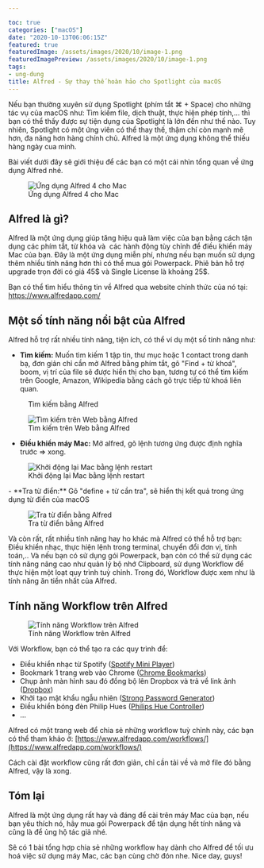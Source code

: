 ```yaml
---

toc: true
categories: ["macOS"]
date: "2020-10-13T06:06:15Z"
featured: true
featuredImage: /assets/images/2020/10/image-1.png
featuredImagePreview: /assets/images/2020/10/image-1.png
tags:
- ung-dung
title: Alfred - Sự thay thế hoàn hảo cho Spotlight của macOS
---
```


Nếu bạn thường xuyên sử dụng Spotlight (phím tắt ⌘ + Space) cho những tác vụ của macOS như: Tìm kiếm file, dịch thuật, thực hiện phép tính,... thì bạn có thể thấy được sự tiện dụng của Spotlight là lớn đến như thế nào. Tuy nhiên, Spotlight có một ứng viên có thể thay thế, thậm chí còn mạnh mẽ hơn, đa năng hơn hàng chính chủ. Alfred là một ứng dụng không thể thiếu hàng ngày cua minh.

Bài viết dưới đây sẽ giới thiệu để các bạn có một cái nhìn tổng quan về ứng dụng Alfred nhé.

<figure class="kg-card kg-image-card kg-card-hascaption"><img src="/assets/images/2020/10/image-1.png" class="kg-image" alt="Ứng dụng Alfred 4 cho Mac" sizes="(min-width: 720px) 720px"><figcaption class="text-center">Ứng dụng Alfred 4 cho Mac</figcaption></figure>

## Alfred là gì?

Alfred là một ứng dụng giúp tăng hiệu quả làm việc của bạn bằng cách tận dụng các phím tắt, từ khóa và &nbsp;các hành động tùy chỉnh để điều khiển máy Mac của bạn. Đây là một ứng dụng miễn phí, nhưng nếu bạn muốn sử dụng thêm nhiều tính năng hơn thì có thể mua gói Powerpack. Phiê bản hỗ trợ upgrade trọn đời có giá 45$ và Single License là khoảng 25$.

Bạn có thể tìm hiểu thông tin về Alfred qua website chính thức của nó tại: https://www.alfredapp.com/


## Một số tính năng nổi bật của Alfred

Alfred hỗ trợ rất nhiều tính năng, tiện ích, có thể ví dụ một số tính năng như:

- **Tìm kiếm:** Muốn tìm kiếm 1 tập tin, thư mục hoặc 1 contact trong danh bạ, đơn giản chỉ cần mở Alfred bằng phím tắt, gõ "Find + từ khoá", boom, vị trí của file sẽ được hiển thị cho bạn, tương tự có thể tìm kiếm trên Google, Amazon, Wikipedia bằng cách gõ trực tiếp từ khoá liên quan.
<figure class="kg-card kg-image-card kg-card-hascaption"><img src="/assets/images/2020/10/image-2.png" class="kg-image" alt><figcaption class="text-center">Tìm kiếm bằng Alfred</figcaption></figure><figure class="kg-card kg-image-card kg-card-hascaption"><img src="/assets/images/2020/10/image-7.png" class="kg-image" alt="Tìm kiếm trên Web bằng Alfred"><figcaption class="text-center">Tìm kiếm trên Web bằng Alfred</figcaption></figure>

- **Điều khiển máy Mac:** Mở alfred, gõ lệnh tương ứng được định nghĩa trước =\> xong.
<figure class="kg-card kg-image-card kg-card-hascaption"><img src="/assets/images/2020/10/image-5.png" class="kg-image" alt="Khởi động lại Mac bằng lệnh restart"><figcaption class="text-center">Khởi động lại Mac bằng lệnh restart</figcaption></figure>
- **Tra từ điển:** Gõ "define + từ cần tra", sẽ hiển thị kết quả trong ứng dụng từ điển của macOS
<figure class="kg-card kg-image-card kg-card-hascaption"><img src="/assets/images/2020/10/image-6.png" class="kg-image" alt="Tra từ điển bằng Alfred"><figcaption class="text-center">Tra từ điển bằng Alfred</figcaption></figure>

Và còn rất, rất nhiều tính năng hay ho khác mà Alfred có thể hỗ trợ bạn: Điều khiển nhạc, thực hiện lệnh trong terminal, chuyển đổi đơn vị, tính toán,.. Và nếu bạn có sử dụng gói Powerpack, bạn còn có thể sử dụng các tính năng nâng cao như quản lý bộ nhớ Clipboard, sử dụng Workflow để thực hiện một loạt quy trình tuỳ chỉnh. Trong đó, Workflow được xem như là tính năng ăn tiền nhất của Alfred.

## Tính năng Workflow trên Alfred

<figure class="kg-card kg-image-card kg-card-hascaption"><img src="/assets/images/2020/10/image-8.png" class="kg-image" alt="Tính năng Workflow trên Alfred"  sizes="(min-width: 720px) 720px"><figcaption class="text-center">Tính năng Workflow trên Alfred</figcaption></figure>

Với Workflow, bạn có thể tạo ra các quy trình để:

- Điều khiển nhạc từ Spotify ([Spotify Mini Player](http://alfred-spotify-mini-player.com/))
- Bookmark 1 trang web vào Chrome ([Chrome Bookmarks](http://www.packal.org/workflow/chrome-bookmarks-0))
- Chụp ảnh màn hình sau đó đồng bộ lên Dropbox và trả về link ảnh ([Dropbox](http://www.packal.org/workflow/screenshots))
- Khởi tạo mật khẩu ngẫu nhiên ([Strong Password Generator](http://www.packal.org/workflow/strongpassword))
- Điều khiển bóng đèn Philip Hues ([Philips Hue Controller](http://www.packal.org/workflow/philips-hue-controller))
- ...

Alfred có một trang web để chia sẻ những workflow tuỳ chỉnh này, các bạn có thể tham khảo ở: [https://www.alfredapp.com/workflows/](https://www.alfredapp.com/workflows/)

Cách cài đặt workflow cũng rất đơn giản, chỉ cần tải về và mở file đó bằng Alfred, vậy là xong.

## Tóm lại

Alfred là một ứng dụng rất hay và đáng để cài trên máy Mac của bạn, nếu bạn yêu thích nó, hãy mua gói Powerpack để tận dụng hết tính năng và cũng là để ủng hộ tác giả nhé.

Sẽ có 1 bài tổng hợp chia sẻ những workflow hay dành cho Alfred để tối ưu hoá việc sử dụng máy Mac, các bạn cùng chờ đón nhe. Nice day, guys!


